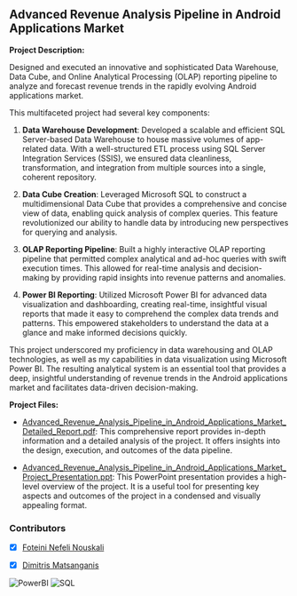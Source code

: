 ## Advanced Revenue Analysis Pipeline in Android Applications Market

**Project Description:**

Designed and executed an innovative and sophisticated Data Warehouse, Data Cube, and Online Analytical Processing (OLAP) reporting pipeline to analyze and forecast revenue trends in the rapidly evolving Android applications market.

This multifaceted project had several key components:

1. **Data Warehouse Development**: Developed a scalable and efficient SQL Server-based Data Warehouse to house massive volumes of app-related data. With a well-structured ETL process using SQL Server Integration Services (SSIS), we ensured data cleanliness, transformation, and integration from multiple sources into a single, coherent repository.

2. **Data Cube Creation**: Leveraged Microsoft SQL to construct a multidimensional Data Cube that provides a comprehensive and concise view of data, enabling quick analysis of complex queries. This feature revolutionized our ability to handle data by introducing new perspectives for querying and analysis.

3. **OLAP Reporting Pipeline**: Built a highly interactive OLAP reporting pipeline that permitted complex analytical and ad-hoc queries with swift execution times. This allowed for real-time analysis and decision-making by providing rapid insights into revenue patterns and anomalies.

4. **Power BI Reporting**: Utilized Microsoft Power BI for advanced data visualization and dashboarding, creating real-time, insightful visual reports that made it easy to comprehend the complex data trends and patterns. This empowered stakeholders to understand the data at a glance and make informed decisions quickly.

This project underscored my proficiency in data warehousing and OLAP technologies, as well as my capabilities in data visualization using Microsoft Power BI. The resulting analytical system is an essential tool that provides a deep, insightful understanding of revenue trends in the Android applications market and facilitates data-driven decision-making.

**Project Files:**

- [Advanced_Revenue_Analysis_Pipeline_in_Android_Applications_Market_Detailed_Report.pdf](./Advanced_Revenue_Analysis_Pipeline_in_Android_Applications_Market_Detailed_Report.pdf): This comprehensive report provides in-depth information and a detailed analysis of the project. It offers insights into the design, execution, and outcomes of the data pipeline.

- [Advanced_Revenue_Analysis_Pipeline_in_Android_Applications_Market_Project_Presentation.ppt](./Advanced_Revenue_Analysis_Pipeline_in_Android_Applications_Market_Project_Presentation.ppt): This PowerPoint presentation provides a high-level overview of the project. It is a useful tool for presenting key aspects and outcomes of the project in a condensed and visually appealing format.


### Contributors

- [x] [Foteini Nefeli Nouskali](https://github.com/FoteiniNefeli)
- [x] [Dimitris Matsanganis](https://github.com/dmatsanganis)


![PowerBI](https://img.shields.io/badge/Power%20BI-F2C811.svg?style=for-the-badge&logo=Power-BI&logoColor=black)
![SQL](https://img.shields.io/badge/SQL-4479A1?style=for-the-badge&logo=sql&logoColor=white)
